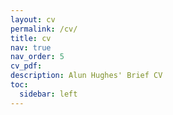 ```yaml
---
layout: cv
permalink: /cv/
title: cv
nav: true
nav_order: 5
cv_pdf: 
description: Alun Hughes' Brief CV
toc:
  sidebar: left
---
```

